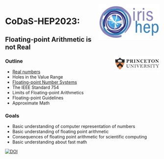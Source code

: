 <div>
<img src="slides/img/IRIS-HEP%20logo.png" width="200" align="right"/>
</div>

# CoDaS-HEP2023:
## Floating-point Arithmetic is not Real

<div>
<img src="slides/img/Princeton%20logo.png" width="150" align="right"/>
</div>

### Outline
* [Real numbers](slides/real_numbers/5.Real_Numbers.md)
* Holes in the Value Range
* [Floating-point Number Systems](slides/real_numbers/9.Floating-point_Number_Systems.md)
* The IEEE Standard 754
* Limits of Floating-point Arithmetics
* Floating-point Guidelines
* Approximate Math
### Goals
* Basic understanding of computer representation of numbers
* Basic understanding of floating point arithmetic
* Consequences of floating point arithmetic for scientific computing
* Basic understanding about fast math

[![DOI](https://zenodo.org/badge/DOI/10.5281/zenodo.7081586.svg)](https://doi.org/10.5281/zenodo.7081586)

